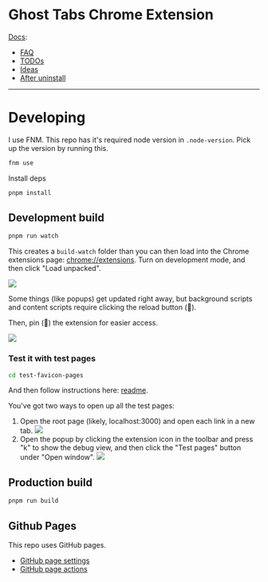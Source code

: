 # Ghost Tabs Chrome Extension

[Docs](docs/index.md):
- [FAQ](docs/FAQ.md)
- [TODOs](docs/TODOS.md)
- [Ideas](docs/IDEAS.md)
- [After uninstall](docs/after-uninstall.html)

---

# Developing

I use FNM. This repo has it's required node version in `.node-version`. Pick up the version by running this.

```sh
fnm use
```

Install deps

```sh
pnpm install
```

## Development build

```sh
pnpm run watch
```

This creates a `build-watch` folder than you can then load into the Chrome extensions page: [chrome://extensions](chrome://extensions). Turn on development mode, and then click "Load unpacked".

![](img/chrome-extensions-page-screenshot.png)

Some things (like popups) get updated right away, but background scripts and content scripts require clicking the reload button (🔄).

Then, pin (📌) the extension for easier access.

![](img/pin-extension-screenshot.png)

### Test it with test pages

```sh
cd test-favicon-pages
```

And then follow instructions here: [readme](../test-favicon-pages/README.md).

You've got two ways to open up all the test pages:
1. Open the root page (likely, localhost:3000) and open each link in a new tab.
  ![](img/test-pages-index-screenshot.png)
1. Open the popup by clicking the extension icon in the toolbar and press "k" to show the debug view, and then click the "Test pages" button under "Open window".
  ![](img/show-debug-view-screenshot.png)

## Production build

```sh
pnpm run build
```

## Github Pages

This repo uses GitHub pages.

- [GitHub page settings](https://github.com/markmiro/ghost-tabs-chrome-extension/settings/pages)
- [GitHub page actions](https://github.com/markmiro/ghost-tabs-chrome-extension/actions/workflows/pages/pages-build-deployment)